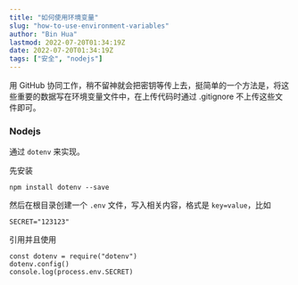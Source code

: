 ```yaml
---
title: "如何使用环境变量"
slug: "how-to-use-environment-variables"
author: "Bin Hua"
lastmod: 2022-07-20T01:34:19Z
date: 2022-07-20T01:34:19Z
tags: ["安全", "nodejs"]
---
```


用 GitHub 协同工作，稍不留神就会把密钥等传上去，挺简单的一个方法是，将这些重要的数据写在环境变量文件中，在上传代码时通过 .gitignore 不上传这些文件即可。

### Nodejs

通过 `dotenv` 来实现。

先安装 

```
npm install dotenv --save
```

然后在根目录创建一个 `.env` 文件，写入相关内容，格式是 `key=value`，比如

```
SECRET="123123"
```

引用并且使用

```
const dotenv = require("dotenv")
dotenv.config()
console.log(process.env.SECRET)
```


